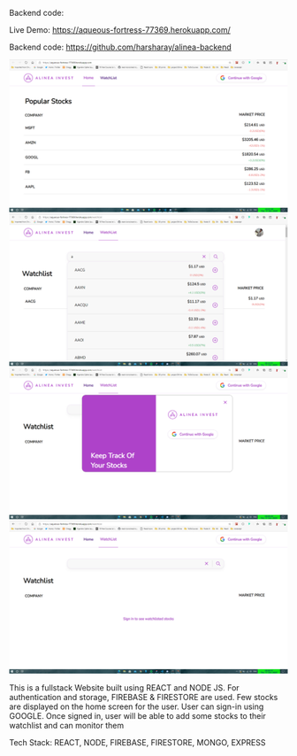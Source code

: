 Backend code: 

Live Demo: https://aqueous-fortress-77369.herokuapp.com/

Backend code: https://github.com/harsharay/alinea-backend

![Website Preview](https://github.com/harsharay/alinea-frontend/blob/master/Home-screen.png)
![Website Preview](https://github.com/harsharay/alinea-frontend/blob/master/SignedIn-Screen-WatchList.png)
![Website Preview](https://github.com/harsharay/alinea-frontend/blob/master/SignIn-popup.png)
![Website Preview](https://github.com/harsharay/alinea-frontend/blob/master/Watchlist-Page.png)


This is a fullstack Website built using REACT and NODE JS. For authentication and storage, FIREBASE & FIRESTORE are used.
Few stocks are displayed on the home screen for the user. User can sign-in using GOOGLE. Once signed in, user will be able to add some stocks to their watchlist and can monitor them

Tech Stack: REACT, NODE, FIREBASE, FIRESTORE, MONGO, EXPRESS
